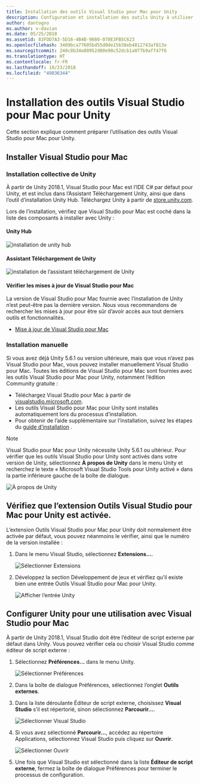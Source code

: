 ```yaml
---
title: Installation des outils Visual Studio pour Mac pour Unity
description: Configuration et installation des outils Unity à utiliser dans Visual Studio pour Mac
author: dantogno
ms.author: v-davian
ms.date: 05/25/2018
ms.assetid: 83FDD7A3-5D16-4B4B-9080-078E3FB5C623
ms.openlocfilehash: 3409bca77605bd55d0de15b38eb4812743af813e
ms.sourcegitcommit: 240c8b34e80952d00e90c52dcb1a077b9aff47f6
ms.translationtype: HT
ms.contentlocale: fr-FR
ms.lasthandoff: 10/23/2018
ms.locfileid: "49836344"
---
```

# <a name="setup-visual-studio-for-mac-tools-for-unity"></a>Installation des outils Visual Studio pour Mac pour Unity

Cette section explique comment préparer l’utilisation des outils Visual Studio pour Mac pour Unity.

## <a name="install-visual-studio-for-mac"></a>Installer Visual Studio pour Mac

### <a name="unity-bundled-installation"></a>Installation collective de Unity

À partir de Unity 2018.1, Visual Studio pour Mac est l’IDE C# par défaut pour Unity, et est inclus dans l’Assistant Téléchargement Unity, ainsi que dans l’outil d’installation Unity Hub. Téléchargez Unity à partir de [store.unity.com](https://store.unity.com/).

Lors de l’installation, vérifiez que Visual Studio pour Mac est coché dans la liste des composants à installer avec Unity :

#### <a name="unity-hub"></a>Unity Hub

![installation de unity hub](media/setup-vsmac-tools-unity-image7.png)

#### <a name="unity-download-assistant"></a>Assistant Téléchargement de Unity

![installation de l’assistant téléchargement de Unity](media/setup-vsmac-tools-unity-image8.png)

#### <a name="check-for-updates-to-visual-studio-for-mac"></a>Vérifier les mises à jour de Visual Studio pour Mac

La version de Visual Studio pour Mac fournie avec l’installation de Unity n’est peut-être pas la dernière version. Nous vous recommandons de rechercher les mises à jour pour être sûr d’avoir accès aux tout derniers outils et fonctionnalités.

* [Mise à jour de Visual Studio pour Mac](update.md)

### <a name="manual-installation"></a>Installation manuelle

Si vous avez déjà Unity 5.6.1 ou version ultérieure, mais que vous n’avez pas Visual Studio pour Mac, vous pouvez installer manuellement Visual Studio pour Mac. Toutes les éditions de Visual Studio pour Mac sont fournies avec les outils Visual Studio pour Mac pour Unity, notamment l’édition Community gratuite :

* Téléchargez Visual Studio pour Mac à partir de [visualstudio.microsoft.com](https://visualstudio.microsoft.com/).
* Les outils Visual Studio pour Mac pour Unity sont installés automatiquement lors du processus d’installation.
* Pour obtenir de l’aide supplémentaire sur l’installation, suivez les étapes du [guide d’installation](installation.md) .

> [!NOTE]
> Visual Studio pour Mac pour Unity nécessite Unity 5.6.1 ou ultérieur. Pour vérifier que les outils Visual Studio pour Unity sont activés dans votre version de Unity, sélectionnez **À propos de Unity** dans le menu Unity et recherchez le texte « Microsoft Visual Studio Tools pour Unity activé » dans la partie inférieure gauche de la boîte de dialogue.
>
> ![À propos de Unity](media/setup-vsmac-tools-unity-image3.png)

## <a name="confirm-that-the-visual-studio-for-mac-tools-for-unity-extension-is-enabled"></a>Vérifiez que l’extension Outils Visual Studio pour Mac pour Unity est activée.

L’extension Outils Visual Studio pour Mac pour Unity doit normalement être activée par défaut, vous pouvez néanmoins le vérifier, ainsi que le numéro de la version installée :

1. Dans le menu Visual Studio, sélectionnez **Extensions...**.

   ![Sélectionner Extensions](media/setup-vsmac-tools-unity-image1.png)

2. Développez la section Développement de jeux et vérifiez qu’il existe bien une entrée Outils Visual Studio pour Mac pour Unity.

   ![Afficher l’entrée Unity](media/setup-vsmac-tools-unity-image2.png)

## <a name="configure-unity-for-use-with-visual-studio-for-mac"></a>Configurer Unity pour une utilisation avec Visual Studio pour Mac

À partir de Unity 2018.1, Visual Studio doit être l’éditeur de script externe par défaut dans Unity. Vous pouvez vérifier cela ou choisir Visual Studio comme éditeur de script externe :

1. Sélectionnez **Préférences...** dans le menu Unity.

   ![Sélectionner Préférences](media/setup-vsmac-tools-unity-image4.png)

2. Dans la boîte de dialogue Préférences, sélectionnez l’onglet **Outils externes**.

3. Dans la liste déroulante Éditeur de script externe, choisissez **Visual Studio** s’il est répertorié, sinon sélectionnez **Parcourir...**.

   ![Sélectionner Visual Studio](media/setup-vsmac-tools-unity-image5.png)

4. Si vous avez sélectionné **Parcourir...**, accédez au répertoire Applications, sélectionnez Visual Studio puis cliquez sur **Ouvrir**.

   ![Sélectionner Ouvrir](media/setup-vsmac-tools-unity-image6.png)

5. Une fois que Visual Studio est sélectionné dans la liste **Éditeur de script externe**, fermez la boîte de dialogue Préférences pour terminer le processus de configuration.
